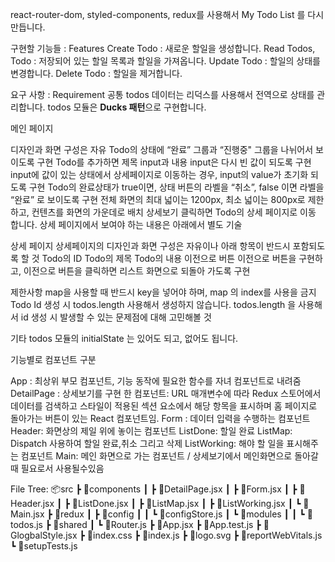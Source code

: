 react-router-dom, styled-components, redux를 사용해서 My Todo List 를 다시 만듭니다.


구현할 기능들 : Features
Create Todo : 새로운 할일을 생성합니다.
Read Todos, Todo : 저장되어 있는 할일 목록과 할일을 가져옵니다.
Update Todo : 할일의 상태를 변경합니다.
Delete Todo : 할일을 제거합니다.



요구 사항 : Requirement
공통
todos 데이터는 리덕스를 사용해서 전역으로 상태를 관리합니다.
todos 모듈은 **Ducks 패턴**으로 구현합니다.



메인 페이지

디자인과 화면 구성은 자유
Todo의 상태에 “완료” 그룹과 “진행중" 그룹을 나뉘어서 보이도록 구현
Todo를 추가하면 제목 input과 내용 input은 다시 빈 값이 되도록 구현
input에 값이 있는 상태에서 상세페이지로 이동하는 경우, input의 value가 초기화 되도록 구현
Todo의 완료상태가 true이면, 상태 버튼의 라벨을 “취소”, false 이면 라벨을 “완료” 로 보이도록 구현
전체 화면의 최대 넓이는 1200px, 최소 넓이는 800px로 제한하고, 컨텐츠를 화면의 가운데로 배치
상세보기 클릭하면 Todo의 상세 페이지로 이동 합니다. 상세 페이지에서 보여야 하는 내용은 아래에서 별도 기술



상세 페이지
상세페이지의 디자인과 화면 구성은 자유이나 아래 항목이 반드시 포함되도록 할 것
Todo의 ID
Todo의 제목
Todo의 내용
이전으로 버튼
이전으로 버튼을 구현하고, 이전으로 버튼을 클릭하면 리스트 화면으로 되돌아 가도록 구현


제한사항
map을 사용할 때 반드시 key을 넣어야 하며, map 의 index를 사용을 금지
Todo Id 생성 시 todos.length 사용해서 생성하지 않습니다. todos.length 을 사용해서 id 생성 시 발생할 수 있는 문제점에 대해 고민해볼 것


기타
todos 모듈의 initialState 는 있어도 되고, 없어도 됩니다.


기능별로 컴포넌트 구분

App : 최상위 부모 컴포넌트, 기능 동작에 필요한 함수를 자녀 컴포넌트로 내려줌
DetailPage : 상세보기를 구현 한 컴포넌트: URL 매개변수에 따라 Redux 스토어에서 데이터를 검색하고 스타일이 적용된 섹션 요소에서 해당 항목을 표시하며 홈 페이지로 돌아가는 버튼이 있는 React 컴포넌트임.
Form : 데이터 입력을 수행하는 컴포넌트
Header: 화면상의 제일 위에 놓이는 컴포넌트
ListDone: 할일 완료
ListMap: Dispatch 사용하여 할일 완료,취소 그리고 삭제 
ListWorking: 해야 할 일을 표시해주는 컴포넌트
Main: 메인 화면으로 가는 컴포넌트 / 상세보기에서 메인화면으로 돌아갈때 필요로서 사용될수있음



File Tree:
📦src
 ┣ 📂components
 ┃ ┣ 📜DetailPage.jsx
 ┃ ┣ 📜Form.jsx
 ┃ ┣ 📜Header.jsx
 ┃ ┣ 📜ListDone.jsx
 ┃ ┣ 📜ListMap.jsx
 ┃ ┣ 📜ListWorking.jsx
 ┃ ┗ 📜Main.jsx
 ┣ 📂redux
 ┃ ┣ 📂config
 ┃ ┃ ┗ 📜configStore.js
 ┃ ┗ 📂modules
 ┃ ┃ ┗ 📜todos.js
 ┣ 📂shared
 ┃ ┗ 📜Router.js
 ┣ 📜App.jsx
 ┣ 📜App.test.js
 ┣ 📜GlogbalStyle.jsx
 ┣ 📜index.css
 ┣ 📜index.js
 ┣ 📜logo.svg
 ┣ 📜reportWebVitals.js
 ┗ 📜setupTests.js
